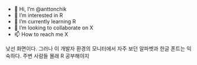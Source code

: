 - 👋 Hi, I’m @anttonchik
- 👀 I’m interested in R
- 🌱 I’m currently learning R
- 💞️ I’m looking to collaborate on X
- 📫 How to reach me X

<!---
anttonchik/anttonchik is a ✨ special ✨ repository because its `README.md` (this file) appears on your GitHub profile.
You can click the Preview link to take a look at your changes.
--->

낮선 화면이다. 그러나 이 개발자 환경의 모니터에서 자주 보던 알파벳과 한글 폰트는 익숙하다.
주변 사람들 몰래 R 공부해야지
